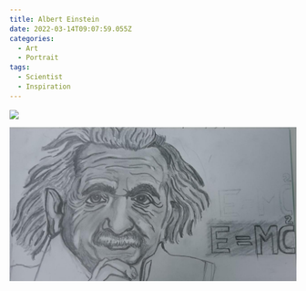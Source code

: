 ```yaml
---
title: Albert Einstein
date: 2022-03-14T09:07:59.055Z
categories:
  - Art
  - Portrait
tags:
  - Scientist
  - Inspiration
---
```


<img src='https://hits.seeyoufarm.com/api/count/incr/badge.svg?url=https%3A%2F%2Fporush264.github.io%2Fposts%2F2022%2F03%2F14%2Falbert-einstein%2F&count_bg=%2379C83D&title_bg=%23555555&icon=&icon_color=%23E7E7E7&title=hits&edge_flat=false' align=center><br>


![](/assets/img/whatsapp-image-2022-03-14-at-14.39.17.jpeg)
